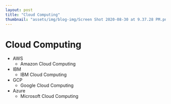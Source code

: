 ```yaml
---
layout: post
title: "Cloud Computing"
thumbnail: "assets/img/blog-img/Screen Shot 2020-08-30 at 9.37.28 PM.png"
---
```


# Cloud Computing 

- AWS
  - Amazon Cloud Computing 
- IBM
  - IBM Cloud Computing 
- GCP
  - Google Cloud Computing 
- Azure
  - Microsoft Cloud Computing

